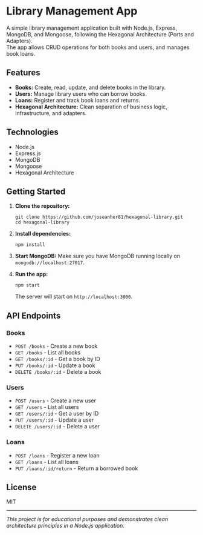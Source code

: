 # Library Management App

A simple library management application built with Node.js, Express, MongoDB, and Mongoose, following the Hexagonal Architecture (Ports and Adapters).  
The app allows CRUD operations for both books and users, and manages book loans.

## Features

- **Books:** Create, read, update, and delete books in the library.
- **Users:** Manage library users who can borrow books.
- **Loans:** Register and track book loans and returns.
- **Hexagonal Architecture:** Clean separation of business logic, infrastructure, and adapters.

## Technologies

- Node.js
- Express.js
- MongoDB
- Mongoose
- Hexagonal Architecture

## Getting Started

1. **Clone the repository:**

   ```
   git clone https://github.com/joseanher81/hexagonal-library.git
   cd hexagonal-library

   ```

2. **Install dependencies:**

   ```
   npm install
   ```

3. **Start MongoDB:**
   Make sure you have MongoDB running locally on `mongodb://localhost:27017`.

4. **Run the app:**
   ```
   npm start
   ```
   The server will start on `http://localhost:3000`.

## API Endpoints

### Books

- `POST /books` - Create a new book
- `GET /books` - List all books
- `GET /books/:id` - Get a book by ID
- `PUT /books/:id` - Update a book
- `DELETE /books/:id` - Delete a book

### Users

- `POST /users` - Create a new user
- `GET /users` - List all users
- `GET /users/:id` - Get a user by ID
- `PUT /users/:id` - Update a user
- `DELETE /users/:id` - Delete a user

### Loans

- `POST /loans` - Register a new loan
- `GET /loans` - List all loans
- `PUT /loans/:id/return` - Return a borrowed book

## License

MIT

---

_This project is for educational purposes and demonstrates clean architecture principles in a Node.js application._
